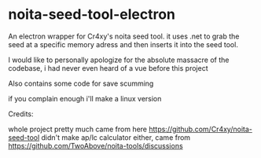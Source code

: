 # noita-seed-tool-electron
An electron wrapper for Cr4xy's noita seed tool. it uses .net to grab the seed at a specific memory adress and then inserts it into the seed tool.


I would like to personally apologize for the absolute massacre of the codebase, i had never even heard of a vue before this project

Also contains some code for save scumming


if you complain enough i'll make a linux version

Credits:

whole project pretty much came from here
https://github.com/Cr4xy/noita-seed-tool
didn't make ap/lc calculator either, came from 
https://github.com/TwoAbove/noita-tools/discussions
